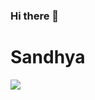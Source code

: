 ### Hi there 👋
<h1>Sandhya</h1>
<img src="https://www.google.com/url?sa=i&url=https%3A%2F%2Fwww.springboard.com%2Fblog%2Fsoftware-engineering%2Fprogramming-skills%2F&psig=AOvVaw2pnAd-7p5eleFJPqmyXgbc&ust=1681372684137000&source=images&cd=vfe&ved=0CBEQjRxqFwoTCLDU577vo_4CFQAAAAAdAAAAABAS" />
<!--
**sandhya4207/sandhya4207** is a ✨ _special_ ✨ repository because its `README.md` (this file) appears on your GitHub profile.

Here are some ideas to get you started:

- 🔭 I’m currently working on ...
- 🌱 I’m currently learning ...
- 👯 I’m looking to collaborate on ...
- 🤔 I’m looking for help with ...
- 💬 Ask me about ...
- 📫 How to reach me: ...
- 😄 Pronouns: ...
- ⚡ Fun fact: ...
-->

